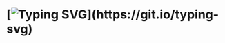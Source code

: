 # [![Typing SVG](https://readme-typing-svg.herokuapp.com?font=Ubuntu&size=40&pause=1000&color=ED820E&vCenter=true&width=435&lines=Lorem+ipsum+dolor+sit+amet%2C+consectetur+adipiscing+elit%2C+sed+do+eiusmod+tempor+incididunt+ut+labore+et+dolore+magna+aliqua.+Ut+enim+ad+minim+veniam%2C+quis+nostrud+exercitation+ullamco+laboris+nisi+ut+aliquip+ex+ea+commodo+consequat.+Duis+aute+irure+dolor+in+reprehenderit+in+voluptate+velit+esse+cillum+dolore+eu+fugiat+nulla+pariatur.+Excepteur+sint+occaecat+cupidatat+non+proident%2C+sunt+in+culpa+qui+officia+deserunt+mollit+anim+id+est+laborum.)](https://git.io/typing-svg)